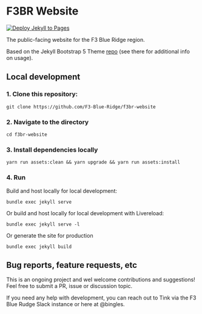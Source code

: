 # F3BR Website

[![Deploy Jekyll to Pages](https://github.com/F3-Blue-Ridge/f3br-website/actions/workflows/jekyll.yml/badge.svg)](https://github.com/F3-Blue-Ridge/f3br-website/actions/workflows/jekyll.yml)
</p>

The public-facing website for the F3 Blue Ridge region.

Based on the Jekyll Bootstrap 5 Theme [repo](https://github.com/jonaharagon/jekyll-bootstrap-theme )   (see there for additional info on usage).



## Local development

### 1. Clone this repository:

```
git clone https://github.com/F3-Blue-Ridge/f3br-website
```


### 2. Navigate to the directory

```
cd f3br-website
```

### 3. Install dependencies locally

```
yarn run assets:clean && yarn upgrade && yarn run assets:install
```

### 4. Run

Build and host locally for local development:
```
bundle exec jekyll serve
```

Or build and host locally for local development with Livereload:
```
bundle exec jekyll serve -l
```

Or generate the site for production
```
bundle exec jekyll build
```


## Bug reports, feature requests, etc

This is an ongoing project and weI welcome contributions and suggestions! Feel free to submit a PR, issue or discussion topic.

If you need any help with development, you can reach out to Tink via the F3 Blue Rudge Slack instance or here at @bingles.
